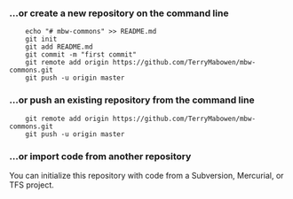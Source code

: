 ### …or create a new repository on the command line
```
    echo "# mbw-commons" >> README.md
    git init
    git add README.md
    git commit -m "first commit"
    git remote add origin https://github.com/TerryMabowen/mbw-commons.git
    git push -u origin master
```                
### …or push an existing repository from the command line
```
    git remote add origin https://github.com/TerryMabowen/mbw-commons.git
    git push -u origin master
```

### …or import code from another repository
You can initialize this repository with code from a Subversion, Mercurial, or TFS project.

